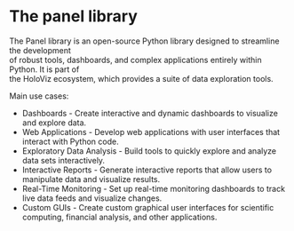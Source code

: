 # The panel library

The Panel library is an open-source Python library designed to streamline the development  
of robust tools, dashboards, and complex applications entirely within Python. It is part of  
the HoloViz ecosystem, which provides a suite of data exploration tools.

Main use cases:  

- Dashboards - Create interactive and dynamic dashboards to visualize and
  explore data.
- Web Applications - Develop web applications with user interfaces that interact
  with Python code.
- Exploratory Data Analysis - Build tools to quickly explore and analyze data
  sets interactively.
- Interactive Reports - Generate interactive reports that allow users to
  manipulate data and visualize results.
- Real-Time Monitoring - Set up real-time monitoring dashboards to track live
  data feeds and visualize changes.
- Custom GUIs - Create custom graphical user interfaces for scientific
  computing, financial analysis, and other applications.

